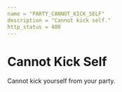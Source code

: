 ```yaml
---
name = "PARTY_CANNOT_KICK_SELF"
description = "Cannot kick self."
http_status = 400
---
```


# Cannot Kick Self

Cannot kick yourself from your party.
